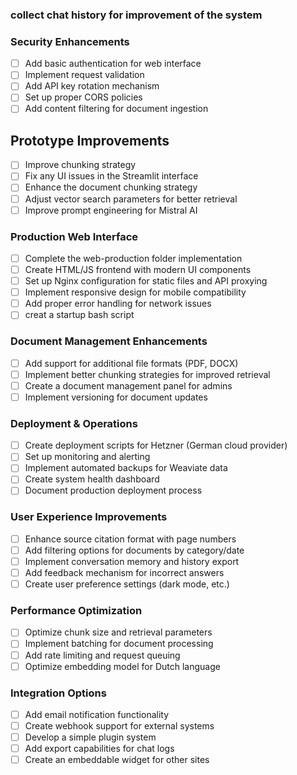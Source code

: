 ### collect chat history for improvement of the system


### Security Enhancements
- [ ] Add basic authentication for web interface
- [ ] Implement request validation
- [ ] Add API key rotation mechanism
- [ ] Set up proper CORS policies
- [ ] Add content filtering for document ingestion

## Prototype Improvements
- [ ] Improve chunking strategy
- [ ] Fix any UI issues in the Streamlit interface
- [ ] Enhance the document chunking strategy
- [ ] Adjust vector search parameters for better retrieval
- [ ] Improve prompt engineering for Mistral AI

### Production Web Interface
- [ ] Complete the web-production folder implementation
- [ ] Create HTML/JS frontend with modern UI components
- [ ] Set up Nginx configuration for static files and API proxying
- [ ] Implement responsive design for mobile compatibility
- [ ] Add proper error handling for network issues
- [ ] creat a startup bash script

### Document Management Enhancements
- [ ] Add support for additional file formats (PDF, DOCX)
- [ ] Implement better chunking strategies for improved retrieval
- [ ] Create a document management panel for admins
- [ ] Implement versioning for document updates

### Deployment & Operations
- [ ] Create deployment scripts for Hetzner (German cloud provider)
- [ ] Set up monitoring and alerting
- [ ] Implement automated backups for Weaviate data
- [ ] Create system health dashboard
- [ ] Document production deployment process

### User Experience Improvements
- [ ] Enhance source citation format with page numbers
- [ ] Add filtering options for documents by category/date
- [ ] Implement conversation memory and history export
- [ ] Add feedback mechanism for incorrect answers
- [ ] Create user preference settings (dark mode, etc.)

### Performance Optimization
- [ ] Optimize chunk size and retrieval parameters
- [ ] Implement batching for document processing
- [ ] Add rate limiting and request queuing
- [ ] Optimize embedding model for Dutch language

### Integration Options
- [ ] Add email notification functionality
- [ ] Create webhook support for external systems
- [ ] Develop a simple plugin system
- [ ] Add export capabilities for chat logs
- [ ] Create an embeddable widget for other sites